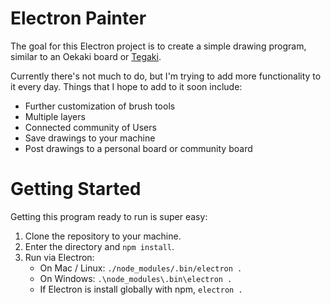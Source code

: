 # Electron Painter

The goal for this Electron project is to create a simple drawing program, similar to an Oekaki board or [Tegaki](http://te2.tewi.us/).

Currently there's not much to do, but I'm trying to add more functionality to it every day. Things that I hope to add to it soon include:
* Further customization of brush tools
* Multiple layers
* Connected community of Users
* Save drawings to your machine
* Post drawings to a personal board or community board

# Getting Started
Getting this program ready to run is super easy:
1. Clone the repository to your machine.
2. Enter the directory and `npm install`.
3. Run via Electron:
    * On Mac / Linux: `./node_modules/.bin/electron .`
    * On Windows: `.\node_modules\.bin\electron .`
    * If Electron is install globally with npm, `electron .`
